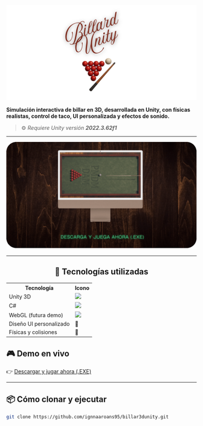 
<p align="center">
  <img src="resources/banner-cabecera.png" alt="Billar Featured Banner" width="800"/>
</p>

**Simulación interactiva de billar en 3D, desarrollada en Unity, con físicas realistas, control de taco, UI personalizada y efectos de sonido.**

> ⚙️ _Requiere Unity versión **2022.3.62f1**_

---

<p align="center">
  <img src="resources/billar3d-demo.gif" alt="Billar 3D Demo" width="800"/>
</p>

---

<h2 align="center">🚀 Tecnologías utilizadas</h2>

<p align="center">
  <table>
    <tr>
      <th>Tecnología</th>
      <th>Icono</th>
    </tr>
    <tr>
      <td>Unity 3D</td>
      <td><img src="https://img.shields.io/badge/Unity-2022.3.62f1-white?logo=unity&logoColor=black" /></td>
    </tr>
    <tr>
      <td>C#</td>
      <td><img src="https://img.shields.io/badge/C%23-239120?logo=c-sharp&logoColor=white&labelColor=239120" /></td>
    </tr>
    <tr>
      <td>WebGL (futura demo)</td>
      <td><img src="https://img.shields.io/badge/WebGL-000000?logo=webgl&logoColor=white" /></td>
    </tr>
    <tr>
      <td>Diseño UI personalizado</td>
      <td>🎨</td>
    </tr>
    <tr>
      <td>Físicas y colisiones</td>
      <td>🎱</td>
    </tr>
  </table>
</p>

## 🎮 Demo en vivo

👉 [Descargar y jugar ahora (.EXE)](https://LINK-A-TU-GOOGLE-DRIVE-O-ITCHIO)

---

## 📦 Cómo clonar y ejecutar

```bash
git clone https://github.com/ignnaaroans95/billar3dunity.git
